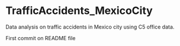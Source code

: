 # TrafficAccidents_MexicoCity
Data analysis on traffic accidents in Mexico city using C5 office data.

First commit on README file
